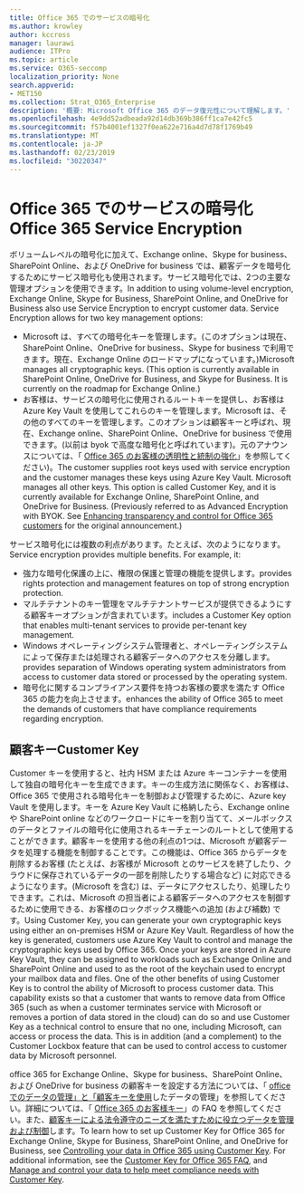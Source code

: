 ```yaml
---
title: Office 365 でのサービスの暗号化
ms.author: krowley
author: kccross
manager: laurawi
audience: ITPro
ms.topic: article
ms.service: O365-seccomp
localization_priority: None
search.appverid:
- MET150
ms.collection: Strat_O365_Enterprise
description: '概要: Microsoft Office 365 のデータ復元性について理解します。'
ms.openlocfilehash: 4e9dd52adbeada92d14db369b386ff1ca7e42fc5
ms.sourcegitcommit: f57b4001ef1327f0ea622e716a4d7d78f1769b49
ms.translationtype: MT
ms.contentlocale: ja-JP
ms.lasthandoff: 02/23/2019
ms.locfileid: "30220347"
---
```

# <a name="office-365-service-encryption"></a><span data-ttu-id="9d23e-103">Office 365 でのサービスの暗号化</span><span class="sxs-lookup"><span data-stu-id="9d23e-103">Office 365 Service Encryption</span></span>

<span data-ttu-id="9d23e-p101">ボリュームレベルの暗号化に加えて、Exchange online、Skype for business、SharePoint Online、および OneDrive for business では、顧客データを暗号化するためにサービス暗号化も使用されます。サービス暗号化では、2つの主要な管理オプションを使用できます。</span><span class="sxs-lookup"><span data-stu-id="9d23e-p101">In addition to using volume-level encryption, Exchange Online, Skype for Business, SharePoint Online, and OneDrive for Business also use Service Encryption to encrypt customer data. Service Encryption allows for two key management options:</span></span>
- <span data-ttu-id="9d23e-p102">Microsoft は、すべての暗号化キーを管理します。(このオプションは現在、SharePoint Online、OneDrive for business、Skype for business で利用できます。現在、Exchange Online のロードマップになっています。)</span><span class="sxs-lookup"><span data-stu-id="9d23e-p102">Microsoft manages all cryptographic keys. (This option is currently available in SharePoint Online, OneDrive for Business, and Skype for Business. It is currently on the roadmap for Exchange Online.)</span></span>
- <span data-ttu-id="9d23e-p103">お客様は、サービスの暗号化に使用されるルートキーを提供し、お客様は Azure Key Vault を使用してこれらのキーを管理します。Microsoft は、その他のすべてのキーを管理します。このオプションは顧客キーと呼ばれ、現在、Exchange online、SharePoint Online、OneDrive for business で使用できます。(以前は byok で高度な暗号化と呼ばれています)。元のアナウンスについては、「 [Office 365 のお客様の透明性と統制の強化](http://blogs.office.com/2015/04/21/enhancing-transparency-and-control-for-office-365-customers/)」を参照してください)。</span><span class="sxs-lookup"><span data-stu-id="9d23e-p103">The customer supplies root keys used with service encryption and the customer manages these keys using Azure Key Vault. Microsoft manages all other keys. This option is called Customer Key, and it is currently available for Exchange Online, SharePoint Online, and OneDrive for Business. (Previously referred to as Advanced Encryption with BYOK. See [Enhancing transparency and control for Office 365 customers](http://blogs.office.com/2015/04/21/enhancing-transparency-and-control-for-office-365-customers/) for the original announcement.)</span></span>

<span data-ttu-id="9d23e-p104">サービス暗号化には複数の利点があります。たとえば、次のようになります。</span><span class="sxs-lookup"><span data-stu-id="9d23e-p104">Service encryption provides multiple benefits. For example, it:</span></span>
- <span data-ttu-id="9d23e-116">強力な暗号化保護の上に、権限の保護と管理の機能を提供します。</span><span class="sxs-lookup"><span data-stu-id="9d23e-116">provides rights protection and management features on top of strong encryption protection.</span></span>
- <span data-ttu-id="9d23e-117">マルチテナントのキー管理をマルチテナントサービスが提供できるようにする顧客キーオプションが含まれています。</span><span class="sxs-lookup"><span data-stu-id="9d23e-117">includes a Customer Key option that enables multi-tenant services to provide per-tenant key management.</span></span>
- <span data-ttu-id="9d23e-118">Windows オペレーティングシステム管理者と、オペレーティングシステムによって保存または処理される顧客データへのアクセスを分離します。</span><span class="sxs-lookup"><span data-stu-id="9d23e-118">provides separation of Windows operating system administrators from access to customer data stored or processed by the operating system.</span></span>
- <span data-ttu-id="9d23e-119">暗号化に関するコンプライアンス要件を持つお客様の要求を満たす Office 365 の能力を向上させます。</span><span class="sxs-lookup"><span data-stu-id="9d23e-119">enhances the ability of Office 365 to meet the demands of customers that have compliance requirements regarding encryption.</span></span>

## <a name="customer-key"></a><span data-ttu-id="9d23e-120">顧客キー</span><span class="sxs-lookup"><span data-stu-id="9d23e-120">Customer Key</span></span>
<span data-ttu-id="9d23e-p105">Customer キーを使用すると、社内 HSM または Azure キーコンテナーを使用して独自の暗号化キーを生成できます。キーの生成方法に関係なく、お客様は、Office 365 で使用される暗号化キーを制御および管理するために、Azure key Vault を使用します。キーを Azure Key Vault に格納したら、Exchange online や SharePoint online などのワークロードにキーを割り当てて、メールボックスのデータとファイルの暗号化に使用されるキーチェーンのルートとして使用することができます。顧客キーを使用する他の利点の1つは、Microsoft が顧客データを処理する機能を制御することです。この機能は、Office 365 からデータを削除するお客様 (たとえば、お客様が Microsoft とのサービスを終了したり、クラウドに保存されているデータの一部を削除したりする場合など) に対応できるようになります。(Microsoft を含む) は、データにアクセスしたり、処理したりできます。これは、Microsoft の担当者による顧客データへのアクセスを制御するために使用できる、お客様のロックボックス機能への追加 (および補数) です。</span><span class="sxs-lookup"><span data-stu-id="9d23e-p105">Using Customer Key, you can generate your own cryptographic keys using either an on-premises HSM or Azure Key Vault. Regardless of how the key is generated, customers use Azure Key Vault to control and manage the cryptographic keys used by Office 365. Once your keys are stored in Azure Key Vault, they can be assigned to workloads such as Exchange Online and SharePoint Online and used to as the root of the keychain used to encrypt your mailbox data and files. One of the other benefits of using Customer Key is to control the ability of Microsoft to process customer data. This capability exists so that a customer that wants to remove data from Office 365 (such as when a customer terminates service with Microsoft or removes a portion of data stored in the cloud) can do so and use Customer Key as a technical control to ensure that no one, including Microsoft, can access or process the data. This is in addition (and a complement) to the Customer Lockbox feature that can be used to control access to customer data by Microsoft personnel.</span></span>

<span data-ttu-id="9d23e-p106">office 365 for Exchange Online、Skype for business、SharePoint Online、および OneDrive for business の顧客キーを設定する方法については、「 [office でのデータの管理」と「顧客キーを使用](https://support.office.com/article/Controlling-your-data-in-Office-365-using-Customer-Key-f2cd475a-e592-46cf-80a3-1bfb0fa17697)したデータの管理」を参照してください。詳細については、「 [Office 365 のお客様キー](https://support.office.com/article/Customer-Key-for-Office-365-FAQ-41ae293a-bd5c-4083-acd8-e1a2b4329da6)」の FAQ を参照してください。また、[顧客キーによる法令遵守のニーズを満たすために役立つデータを管理および制御](https://techcommunity.microsoft.com/t5/Microsoft-Ignite-Content-2017/Manage-and-control-your-data-to-help-meet-compliance-needs-with/td-p/117580)します。</span><span class="sxs-lookup"><span data-stu-id="9d23e-p106">To learn how to set up Customer Key for Office 365 for Exchange Online, Skype for Business, SharePoint Online, and OneDrive for Business, see [Controlling your data in Office 365 using Customer Key](https://support.office.com/article/Controlling-your-data-in-Office-365-using-Customer-Key-f2cd475a-e592-46cf-80a3-1bfb0fa17697). For additional information, see the [Customer Key for Office 365 FAQ](https://support.office.com/article/Customer-Key-for-Office-365-FAQ-41ae293a-bd5c-4083-acd8-e1a2b4329da6), and [Manage and control your data to help meet compliance needs with Customer Key](https://techcommunity.microsoft.com/t5/Microsoft-Ignite-Content-2017/Manage-and-control-your-data-to-help-meet-compliance-needs-with/td-p/117580).</span></span>
